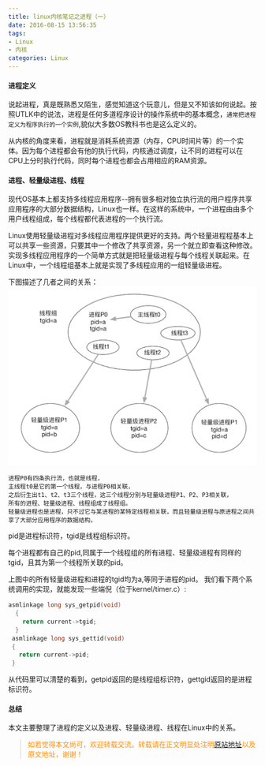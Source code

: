 ```yaml
---
title: linux内核笔记之进程（一）
date: 2016-08-15 13:56:35
tags: 
- Linux
- 内核
categories: Linux
---
```

#### 进程定义
说起进程，真是既熟悉又陌生，感觉知道这个玩意儿，但是又不知该如何说起。按照UTLK中的说法，进程是任何多道程序设计的操作系统中的基本概念，`通常把进程定义为程序执行的一个实例`,貌似大多数OS教科书也是这么定义的。

从内核的角度来看，进程就是消耗系统资源（内存，CPU时间片等）的一个实体。因为每个进程都会有他的执行代码，内核通过调度，让不同的进程可以在CPU上分时执行代码，同时每个进程也都会占用相应的RAM资源。

#### 进程、轻量级进程、线程
现代OS基本上都支持多线程应用程序--拥有很多相对独立执行流的用户程序共享应用程序的大部分数据结构，Linux也一样。在这样的系统中，一个进程由由多个用户线程组成，每个线程都代表进程的一个执行流。

Linux使用轻量级进程对多线程应用程序提供更好的支持。两个轻量进程程基本上可以共享一些资源，只要其中一个修改了共享资源，另一个就立即查看这种修改。实现多线程应用程序的一个简单方式就是把轻量级进程与每个线程关联起来。在Linux中，一个线程组基本上就是实现了多线程应用的一组轻量级进程。

下图描述了几者之间的关系：
![](/images/linux-kernel-note/process-one-0.png)
```
进程P0有四条执行流，也就是线程，
主线程t0是它的第一个线程，与进程P0相关联，
之后衍生出t1、t2、t3三个线程，这三个线程分别与轻量级进程P1、P2、P3相关联，
所有的进程、轻量级进程、线程组成了线程组。
轻量级进程也是进程，只不过它与某进程的某特定线程相关联，而且轻量级进程与原进程之间共享了大部分应用程序的数据结构。
```

pid是进程标识符，tgid是线程组标识符。

每个进程都有自己的pid,同属于一个线程组的所有进程、轻量级进程有同样的tgid，且其为第一个线程所关联的pid。

上图中的所有轻量级进程和进程的tgid均为a,等同于进程的pid。
我们看下两个系统调用的实现，就能发现一些端倪（位于kernel/timer.c）:

```c
asmlinkage long sys_getpid(void)
  {
    return current->tgid;
  }
 asmlinkage long sys_gettid(void)
 {
   return current->pid;
 }
```
从代码里可以清楚的看到，getpid返回的是线程组标识符，gettgid返回的是进程标识符。

#### 总结
本文主要整理了进程的定义以及进程、轻量级进程、线程在Linux中的关系。

><font color= Darkorange>如若觉得本文尚可，欢迎转载交流。转载请在正文明显处注明[原站地址](http://vinoit.me)以及原文地址，谢谢！</font> 